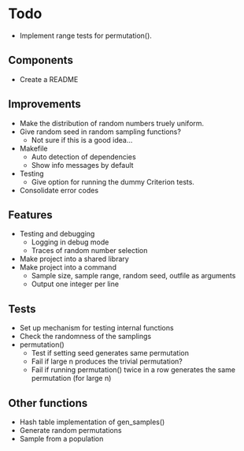 # Todo

* Implement range tests for permutation().

## Components

* Create a README


## Improvements

* Make the distribution of random numbers truely uniform.
* Give random seed in random sampling functions?
  * Not sure if this is a good idea...
* Makefile
  * Auto detection of dependencies
  * Show info messages by default
* Testing
  * Give option for running the dummy Criterion tests.
* Consolidate error codes


## Features

* Testing and debugging
  * Logging in debug mode
  * Traces of random number selection
* Make project into a shared library
* Make project into a command
  * Sample size, sample range, random seed, outfile as arguments
  * Output one integer per line


## Tests

* Set up mechanism for testing internal functions
* Check the randomness of the samplings
* permutation()
  * Test if setting seed generates same permutation
  * Fail if large n produces the trivial permutation?
  * Fail if running permutation() twice in a row generates the same permutation (for large n)


## Other functions

* Hash table implementation of gen_samples()
* Generate random permutations
* Sample from a population